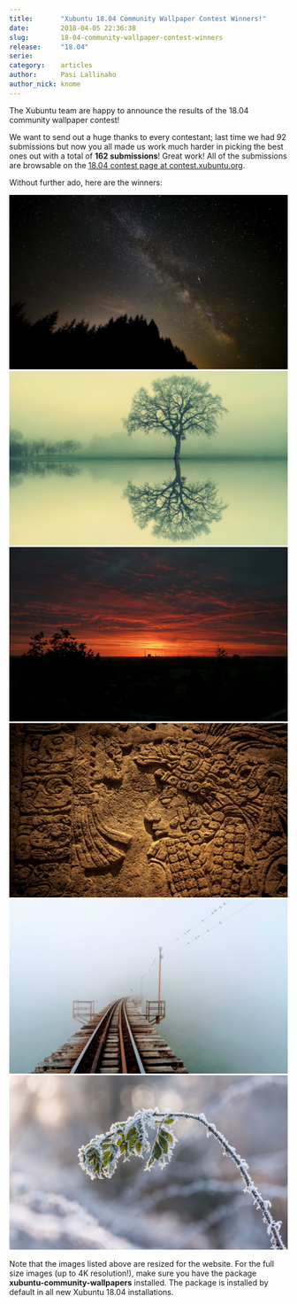 ```yaml
---
title:       "Xubuntu 18.04 Community Wallpaper Contest Winners!"
date:        2018-04-05 22:36:38
slug:        18-04-community-wallpaper-contest-winners
release:     "18.04"
serie:       
category:    articles
author:      Pasi Lallinaho
author_nick: knome
---
```


The Xubuntu team are happy to announce the results of the 18.04 community wallpaper contest!

We want to send out a huge thanks to every contestant; last time we had 92 submissions but now you all made us work much harder in picking the best ones out with a total of **162 submissions**! Great work! All of the submissions are browsable on the [18.04 contest page at contest.xubuntu.org](https://contest.xubuntu.org/wallpaper_contest/xubuntu-18-04-community-wallpaper-contest/?action=view).

Without further ado, here are the winners:

![](/assets/articles/2018/2017_07_21_23_33_13_03-web.jpg)
![](/assets/articles/2018/40103442821_db033c72a4_o-web.jpg)
![](/assets/articles/2018/EastHarbourSunrise-web.jpg)
![](/assets/articles/2018/IMG_3397_2560x1600-web.jpg)
![](/assets/articles/2018/pesseguinho-web.jpg)
![](/assets/articles/2018/Winter_Wonderland_by_Sarah_Muenz-web.jpg)

Note that the images listed above are resized for the website. For the full size images (up to 4K resolution!), make sure you have the package **xubuntu-community-wallpapers** installed. The package is installed by default in all new Xubuntu 18.04 installations.
